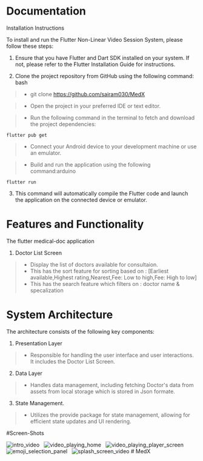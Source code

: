 
# Documentation

Installation Instructions

To install and run the Flutter Non-Linear Video Session System, please follow these steps:

1. Ensure that you have Flutter and Dart SDK installed on your system. If not, please refer to the Flutter Installation Guide for instructions.

2. Clone the project repository from GitHub using the following command: 
bash

>* git clone 
    https://github.com/sairam030/MedX

>* Open the project in your preferred IDE or text editor.

>* Run the following command in the terminal to fetch and download the project dependencies:

    flutter pub get

>* Connect your Android device to your development machine or use an emulator.

>* Build and run the application using the following command:arduino

    flutter run

3. This command will automatically compile the Flutter code and launch the application on the connected device or emulator.

# Features and Functionality

The flutter medical-doc application

1. Doctor List Screen 
>* Display the list of doctors available for consultaion.
>* This has the sort feature for sorting based on : 
    [Earliest available,Highest rating,Nearest,Fee: Low to high,Fee: High to low]
>*  This has the search feature which filters on :
    doctor name & specalization

# System Architecture

The architecture consists of the following key components: 

1. Presentation Layer
>* Responsible for handling the user interface and user interactions. It includes the Doctor List Screen.
2. Data Layer
>* Handles data management, including fetching Doctor's data from assets from local storage which is stored in Json formate.
3. State Management.
>* Utilizes the provide package for state management, allowing for efficient state updates and UI rendering.

#Screen-Shots

![intro_video](images/IMG-20240330-WA0001.jpg) &nbsp; ![video_playing_home](images/IMG-20240330-WA0002.jpg) &nbsp; ![video_playing_player_screen](images/IMG-20240330-WA0003.jpg) &nbsp; ![emoji_selection_panel](images/IMG-20240330-WA0004.jpg) &nbsp; ![splash_screen_video](images/IMG-20240330-WA0005.jpg)
#   M e d X  
 